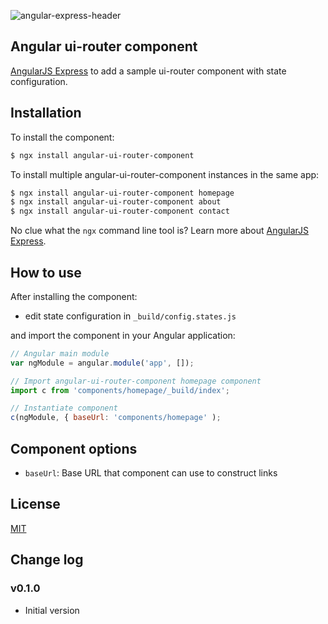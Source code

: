 ![angular-express-header](https://cloud.githubusercontent.com/assets/1859381/8266502/d94e93ce-1731-11e5-9b9d-9b9e58c5369f.png)

## Angular ui-router component

[AngularJS Express](https://github.com/angular-express/angular-express) to add a sample ui-router component with state configuration.

## Installation

To install the component:

```bash
$ ngx install angular-ui-router-component
```

To install multiple angular-ui-router-component instances in the same app:

```bash
$ ngx install angular-ui-router-component homepage
$ ngx install angular-ui-router-component about
$ ngx install angular-ui-router-component contact
```

No clue what the `ngx` command line tool is? Learn more about [AngularJS Express](https://github.com/angular-express/angular-express).

## How to use

After installing the component:

- edit state configuration in `_build/config.states.js`

and import the component in your Angular application:

```javascript
// Angular main module
var ngModule = angular.module('app', []);

// Import angular-ui-router-component homepage component
import c from 'components/homepage/_build/index';

// Instantiate component
c(ngModule, { baseUrl: 'components/homepage' );
```

## Component options

- `baseUrl`: Base URL that component can use to construct links

## License

[MIT](LICENSE)

## Change log

### v0.1.0

- Initial version
